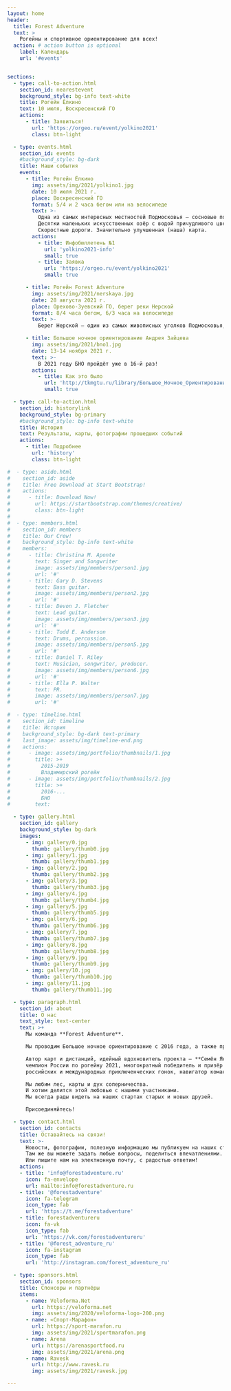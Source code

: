 ```yaml
---
layout: home
header:
  title: Forest Adventure
  text: >
    Рогейны и спортивное ориентирование для всех!
  action: # action button is optional
    label: Календарь
    url: '#events'


sections:
  - type: call-to-action.html
    section_id: nearestevent
    background_style: bg-info text-white
    title: Рогейн Ёлкино
    text: 10 июля, Воскресенский ГО
    actions:
      - title: Заявиться!
        url: 'https://orgeo.ru/event/yolkino2021'
        class: btn-light

  - type: events.html
    section_id: events
    #background_style: bg-dark
    title: Наши события
    events:
      - title: Рогейн Ёлкино
        img: assets/img/2021/yolkino1.jpg
        date: 10 июля 2021 г.
        place: Воскресенский ГО
        format: 5/4 и 2 часа бегом или на велосипеде
        text: >-
          Одна из самых интересных местностей Подмосковья — сосновые посадки на месте знаменитого бывшего Лопатинского рудника.
          Десятки маленьких искусственных озёр с водой причудливого цвета.
          Скоростные дороги. Значительно улучшенная (наша) карта.
        actions:
          - title: Инфобюллетень №1
            url: 'yolkino2021-info'
            small: true
          - title: Заявка
            url: 'https://orgeo.ru/event/yolkino2021'
            small: true

      - title: Рогейн Forest Adventure
        img: assets/img/2021/nerskaya.jpg
        date: 28 августа 2021 г.
        place: Орехово-Зуевский ГО, берег реки Нерской
        format: 8/4 часа бегом, 6/3 часа на велосипеде
        text: >-
          Берег Нерской — один из самых живописных уголков Подмосковья, в котором еще не проводились рогейны.

      - title: Большое ночное ориентирование Андрея Зайцева
        img: assets/img/2021/bno1.jpg
        date: 13-14 ноября 2021 г.
        text: >-
          В 2021 году БНО пройдёт уже в 16-й раз!
        actions:
          - title: Как это было
            url: 'http://tkmgtu.ru/library/Большое_Ночное_Ориентирование'
            small: true

  - type: call-to-action.html
    section_id: historylink
    background_style: bg-primary
    #background_style: bg-info text-white
    title: История
    text: Результаты, карты, фотографии прошедших событий
    actions:
      - title: Подробнее
        url: 'history'
        class: btn-light

#  - type: aside.html
#    section_id: aside
#    title: Free Download at Start Bootstrap!
#    actions:
#      - title: Download Now!
#        url: https://startbootstrap.com/themes/creative/
#        class: btn-light
#
#  - type: members.html
#    section_id: members
#    title: Our Crew!
#    background_style: bg-info text-white
#    members:
#      - title: Christina M. Aponte
#        text: Singer and Songwriter
#        image: assets/img/members/person1.jpg
#        url: '#'
#      - title: Gary D. Stevens
#        text: Bass guitar.
#        image: assets/img/members/person2.jpg
#        url: '#'
#      - title: Devon J. Fletcher
#        text: Lead guitar.
#        image: assets/img/members/person3.jpg
#        url: '#'
#      - title: Todd E. Anderson
#        text: Drums, percussion.
#        image: assets/img/members/person5.jpg
#        url: '#'
#      - title: Daniel T. Riley
#        text: Musician, songwriter, producer.
#        image: assets/img/members/person6.jpg
#        url: '#'
#      - title: Ella P. Walter
#        text: PR.
#        image: assets/img/members/person7.jpg
#        url: '#'

#  - type: timeline.html
#    section_id: timeline
#    title: История
#    background_style: bg-dark text-primary
#    last_image: assets/img/timeline-end.png
#    actions:
#      - image: assets/img/portfolio/thumbnails/1.jpg
#        title: >+
#          2015-2019
#          Владимирский рогейн
#      - image: assets/img/portfolio/thumbnails/2.jpg
#        title: >+
#          2016-...
#          БНО
#        text:

  - type: gallery.html
    section_id: gallery
    background_style: bg-dark
    images:
      - img: gallery/0.jpg
        thumb: gallery/thumb0.jpg
      - img: gallery/1.jpg
        thumb: gallery/thumb1.jpg
      - img: gallery/2.jpg
        thumb: gallery/thumb2.jpg
      - img: gallery/3.jpg
        thumb: gallery/thumb3.jpg
      - img: gallery/4.jpg
        thumb: gallery/thumb4.jpg
      - img: gallery/5.jpg
        thumb: gallery/thumb5.jpg
      - img: gallery/6.jpg
        thumb: gallery/thumb6.jpg
      - img: gallery/7.jpg
        thumb: gallery/thumb7.jpg
      - img: gallery/8.jpg
        thumb: gallery/thumb8.jpg
      - img: gallery/9.jpg
        thumb: gallery/thumb9.jpg
      - img: gallery/10.jpg
        thumb: gallery/thumb10.jpg
      - img: gallery/11.jpg
        thumb: gallery/thumb11.jpg

  - type: paragraph.html
    section_id: about
    title: О нас
    text_style: text-center
    text: >+
      Мы команда **Forest Adventure**.

      Мы проводим Большое ночное ориентирование с 2016 года, а также проводили [Владимирский рогейн](https://vrogaining.ru) с 2015 до 2018 года.

      Автор карт и дистанций, идейный вдохновитель проекта — **Семён Якимов**,
      чемпион России по рогейну 2021, многократный победитель и призёр рогейнов,
      российских и международных приключенческих гонок, навигатор команды Blizzard.

      Мы любим лес, карты и дух соперничества.
      И хотим делится этой любовью с нашими участниками.
      Мы всегда рады видеть на наших стартах старых и новых друзей.

      Присоединяйтесь!

  - type: contact.html
    section_id: contacts
    title: Оставайтесь на связи!
    text: >-
      Новости, фотографии, полезную информацию мы публикуем на наших страницах в социальных сетях.
      Там же вы можете задать любые вопросы, поделиться впечатлениями.
      Или пишите нам на электнонную почту, с радостью ответим!
    actions:
    - title: 'info@forestadventure.ru'
      icon: fa-envelope
      url: mailto:info@forestadventure.ru
    - title: '@forestadventure'
      icon: fa-telegram
      icon_type: fab
      url: 'https://t.me/forestadventure'
    - title: forestadventureru
      icon: fa-vk
      icon_type: fab
      url: 'https://vk.com/forestadventureru'
    - title: '@forest_adventure_ru'
      icon: fa-instagram
      icon_type: fab
      url: 'http://instagram.com/forest_adventure_ru'

  - type: sponsors.html
    section_id: sponsors
    title: Спонсоры и партнёры
    items:
      - name: Veloforma.Net
        url: https://veloforma.net
        img: assets/img/2020/veloforma-logo-200.png
      - name: «Спорт-Марафон»
        url: https://sport-marafon.ru
        img: assets/img/2021/sportmarafon.png
      - name: Arena
        url: https://arenasportfood.ru
        img: assets/img/2021/arena.png
      - name: Ravesk
        url: http://www.ravesk.ru
        img: assets/img/2021/ravesk.jpg

---
```

